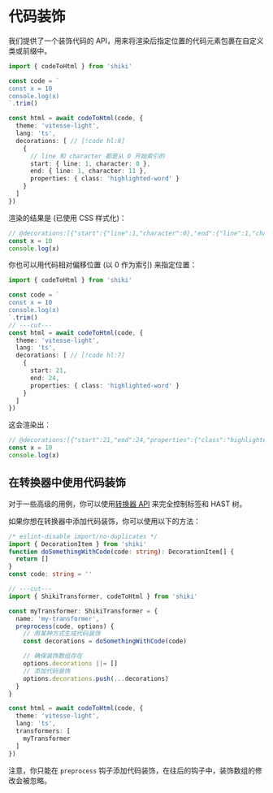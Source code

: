 # 代码装饰

我们提供了一个装饰代码的 API，用来将渲染后指定位置的代码元素包裹在自定义类或前缀中。

```ts twoslash
import { codeToHtml } from 'shiki'

const code = `
const x = 10
console.log(x)
`.trim()

const html = await codeToHtml(code, {
  theme: 'vitesse-light',
  lang: 'ts',
  decorations: [ // [!code hl:8]
    {
      // line 和 character 都是从 0 开始索引的
      start: { line: 1, character: 0 },
      end: { line: 1, character: 11 },
      properties: { class: 'highlighted-word' }
    }
  ]
})
```

渲染的结果是 (已使用 CSS 样式化)：

```ts
// @decorations:[{"start":{"line":1,"character":0},"end":{"line":1,"character":11},"properties":{"class":"highlighted-word"}}]
const x = 10
console.log(x)
```

你也可以用代码相对偏移位置 (以 0 作为索引) 来指定位置：

```ts twoslash
import { codeToHtml } from 'shiki'

const code = `
const x = 10
console.log(x)
`.trim()
// ---cut---
const html = await codeToHtml(code, {
  theme: 'vitesse-light',
  lang: 'ts',
  decorations: [ // [!code hl:7]
    {
      start: 21,
      end: 24,
      properties: { class: 'highlighted-word' }
    }
  ]
})
```

这会渲染出：

```ts
// @decorations:[{"start":21,"end":24,"properties":{"class":"highlighted-word"}}]
const x = 10
console.log(x)
```

## 在转换器中使用代码装饰

对于一些高级的用例，你可以使用[转换器 API](./transformers.md) 来完全控制标签和 HAST 树。

如果你想在转换器中添加代码装饰，你可以使用以下的方法：

```ts twoslash
/* eslint-disable import/no-duplicates */
import { DecorationItem } from 'shiki'
function doSomethingWithCode(code: string): DecorationItem[] {
  return []
}
const code: string = ''

// ---cut---
import { ShikiTransformer, codeToHtml } from 'shiki'

const myTransformer: ShikiTransformer = {
  name: 'my-transformer',
  preprocess(code, options) {
    // 用某种方式生成代码装饰
    const decorations = doSomethingWithCode(code)

    // 确保装饰数组存在
    options.decorations ||= []
    // 添加代码装饰
    options.decorations.push(...decorations)
  }
}

const html = await codeToHtml(code, {
  theme: 'vitesse-light',
  lang: 'ts',
  transformers: [
    myTransformer
  ]
})
```

注意，你只能在 `preprocess` 钩子添加代码装饰，在往后的钩子中，装饰数组的修改会被忽略。
